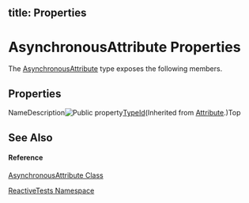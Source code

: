 title: Properties
---
# AsynchronousAttribute Properties

The [AsynchronousAttribute](AsynchronousAttribute/AsynchronousAttribute) type exposes the following members.

## Properties

NameDescription![Public property](https://reactiveui.net/assets/img/Hh211972.pubproperty(en-us,VS.103).gif "Public property")[TypeId](https://msdn.microsoft.com/en-us/library/sa1bf03e)(Inherited from [Attribute](https://msdn.microsoft.com/en-us/library/e8kc3626).)Top

## See Also

#### Reference

[AsynchronousAttribute Class](AsynchronousAttribute/AsynchronousAttribute)

[ReactiveTests Namespace](ReactiveTests/ReactiveTests)
